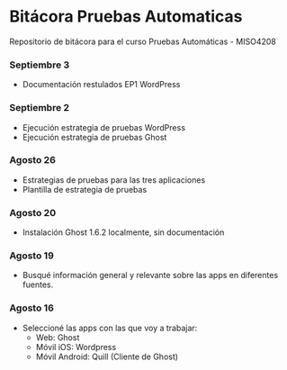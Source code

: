 # Bitácora Pruebas Automaticas
Repositorio de bitácora para el curso Pruebas Automáticas - MISO4208

### Septiembre 3
- Documentación restulados EP1 WordPress

### Septiembre 2
- Ejecución estrategia de pruebas WordPress
- Ejecución estrategia de pruebas Ghost

### Agosto 26
- Estrategias de pruebas para las tres aplicaciones
- Plantilla de estrategia de pruebas

### Agosto 20
- Instalación Ghost 1.6.2 localmente, sin documentación

### Agosto 19
- Busqué información general y relevante sobre las apps en diferentes fuentes.

### Agosto 16
- Seleccioné las apps con las que voy a trabajar:
  - Web: Ghost
  - Móvil iOS: Wordpress
  - Móvil Android: Quill (Cliente de Ghost)
